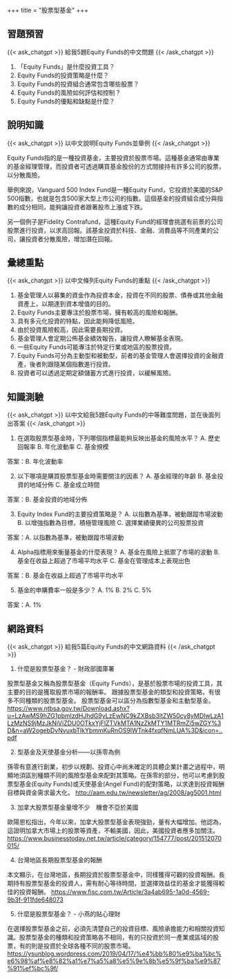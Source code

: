 +++
title = "股票型基金"
+++
## 習題預習
{{< ask_chatgpt >}}
給我5題Equity Funds的中文問題
{{< /ask_chatgpt >}}



1. 「Equity Funds」是什麼投資工具？
2. Equity Funds的投資策略是什麼？
3. Equity Funds的投資組合通常包含哪些股票？
4. Equity Funds的風險如何評估和控制？
5. Equity Funds的優點和缺點是什麼？   

## 說明知識
{{< ask_chatgpt >}}
以中文說明Equity Funds並舉例
{{< /ask_chatgpt >}}



Equity Funds指的是一種投資基金，主要投資於股票市場。這種基金通常由專業的基金經理管理，而投資者可透過購買基金股份的方式間接持有許多公司的股票，以分散風險。

舉例來說，Vanguard 500 Index Fund是一種Equity Fund，它投資於美國的S&P 500指數，也就是包含500家大型上市公司的指數。這個基金的投資組合成分與指數的成分相同，能夠讓投資者跟著股市上漲或下跌。

另一個例子是Fidelity Contrafund，這種Equity Fund的經理會挑選有前景的公司股票進行投資，以求高回報。該基金投資於科技、金融、消費品等不同產業的公司，讓投資者分散風險，增加潛在回報。   

## 彙總重點
{{< ask_chatgpt >}}
以中文條列Equity Funds的重點
{{< /ask_chatgpt >}}



1. 基金管理人以募集的資金作為投資本金，投資在不同的股票、債券或其他金融資產上，以期達到資本增值的目的。
2. Equity Funds主要專注於股票市場，擁有較高的風險和報酬。
3. 具有多元化投資的特點，因此能夠降低風險。
4. 由於投資風險較高，因此需要長期投資。
5. 基金管理人會定期公佈基金績效報告，讓投資人瞭解基金表現。
6. 一些Equity Funds可能專注於特定行業或地區的股票投資。
7. Equity Funds可分為主動型和被動型，前者的基金管理人會選擇投資的金融資產，後者則跟隨某個指數進行投資。
8. 投資者可以透過定期定額儲蓄方式進行投資，以緩解風險。   

## 知識測驗
{{< ask_chatgpt >}}
以中文給我5題Equity Funds的中等難度問題，並在後面列出答案
{{< /ask_chatgpt >}}



1. 在選取股票型基金時，下列哪個指標最能夠反映出基金的風險水平？
A. 歷史回報率
B. 年化波動率
C. 基金規模

答案：B. 年化波動率

2. 以下哪項是購買股票型基金時需要關注的因素？
A. 基金經理的年齡
B. 基金投資的地域分佈
C. 基金成立時間

答案：B. 基金投資的地域分佈

3. Equity Index Fund的主要投資策略是？
A. 以指數為基準，被動跟蹤市場波動
B. 以增強指數為目標，積極管理風險
C. 選擇業績優異的公司股票投資

答案：A. 以指數為基準，被動跟蹤市場波動

4. Alpha指標用來衡量基金的什麼表現？
A. 基金在風險上抵禦了市場的波動
B. 基金在收益上超過了市場平均水平
C. 基金在管理成本上表現出色

答案：B. 基金在收益上超過了市場平均水平

5. 基金的申購費率一般是多少？
A. 1%
B. 2%
C. 5%

答案：A. 1%   

## 網路資料
{{< ask_chatgpt >}}
給我5篇Equity Funds的中文網路資料
{{< /ask_chatgpt >}}



1. 什麼是股票型基金？ - 財政部國庫署

股票型基金又稱為股票型基金（Equity Funds），是基於股票市場的投資工具，其主要的目的是獲取股票市場的報酬率。 跟據股票型基金的類型和投資策略，有很多不同種類的股票型基金。 股票型基金可以區分為指數型基金和主動型基金。 
https://www.ntbsa.gov.tw/Download.ashx?u=LzAwMS9hZG1pbmlzdHJhdG9yLzEwNC9kZXBsb3ltZW50cy8yMDIwLzA1LzMzNS9jMzJkNjViZDU0OTkxYjFlZTVkMTA1NzZkMTY1MTRmZi5wZGY%3D&n=aW2ogebDvNvuxbTlkYbmmKuRnOS9lWTnk4fxqfNmLUA%3D&icon=..pdf

2. 型基金及天使基金分析——以孫零為例

孫零有意進行創業，初步以規劃、投資心中尚未確定的具體企業計畫之過程中，明顯地須區別種類不同的風險型基金來配對其策略。在孫零的部分，他可以考慮到股票型基金(Equity Funds)或天使基金(Angel Fund)的配對策略，以求達到投資報酬目標與資金需求最大化。 
http://aam.edu.tw/newsletter/ag/2008/ag5001.html

3. 加拿大股票型基金量增不少　機會不亞於美國

歐陽恩松指出，今年以來，加拿大股票型基金表現強勁，量有大幅增加。他認為，這證明加拿大市場上的股票等資產，不輸美國，因此，美國投資者應多加關注。 
https://www.businesstoday.net.tw/article/category/154777/post/201512070015/

4. 台灣地區長期股票型基金的報酬

本文顯示，在台灣地區，長期投資於股票型基金中，同樣獲得可觀的投資報酬。長期持有股票型基金的投資人，需有耐心等待時間，並選擇效益佳的基金才能獲得較佳的投資報酬。 
https://www.fisc.com.tw/Article/3a4ab695-1a0d-4569-9b3f-911fde648073

5. 什麼是股票型基金？ - 小燕的貼心理財

在選擇股票型基金之前，必須先清楚自己的投資目標、風險承擔能力和相關投資知識。股票型基金的種類和投資策略各不相同，有的只投資於同一產業或區域的股票，有的則是投資於全球各種不同的股票市場。 
https://ysunblog.wordpress.com/2019/04/17/%e4%bb%80%e9%ba%bc%e6%98%af%e8%82%a1%e7%a5%a8%e5%9e%8b%e5%9f%ba%e9%87%91%ef%bc%9f/   

